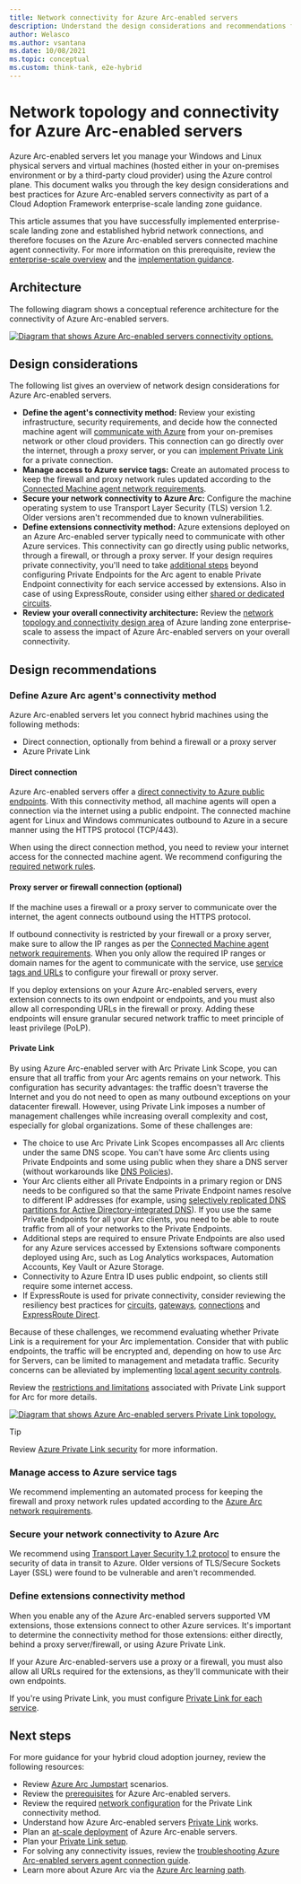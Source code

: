 ```yaml
---
title: Network connectivity for Azure Arc-enabled servers
description: Understand the design considerations and recommendations for network connectivity of Azure Arc-enabled servers
author: Welasco
ms.author: vsantana
ms.date: 10/08/2021
ms.topic: conceptual
ms.custom: think-tank, e2e-hybrid
---
```


# Network topology and connectivity for Azure Arc-enabled servers

Azure Arc-enabled servers let you manage your Windows and Linux physical servers and virtual machines (hosted either in your on-premises environment or by a third-party cloud provider) using the Azure control plane. This document walks you through the key design considerations and best practices for Azure Arc-enabled servers connectivity as part of a Cloud Adoption Framework enterprise-scale landing zone guidance.

This article assumes that you have successfully implemented enterprise-scale landing zone and established hybrid network connections, and therefore focuses on the Azure Arc-enabled servers connected machine agent connectivity. For more information on this prerequisite, review the [enterprise-scale overview](../../../ready/enterprise-scale/index.md) and the [implementation guidance](../../../ready/enterprise-scale/implementation.md).

## Architecture

The following diagram shows a conceptual reference architecture for the connectivity of Azure Arc-enabled servers.

[![Diagram that shows Azure Arc-enabled servers connectivity options.](./media/arc-enabled-servers-connectivity-options.png)](./media/arc-enabled-servers-connectivity-options.png#lightbox)

## Design considerations

The following list gives an overview of network design considerations for Azure Arc-enabled servers.

- **Define the agent's connectivity method:** Review your existing infrastructure, security requirements, and decide how the connected machine agent will [communicate with Azure](/azure/azure-arc/servers/network-requirements) from your on-premises network or other cloud providers. This connection can go directly over the internet, through a proxy server, or you can [implement Private Link](/azure/azure-arc/servers/private-link-security) for a private connection.
- **Manage access to Azure service tags:** Create an automated process to keep the firewall and proxy network rules updated according to the [Connected Machine agent network requirements](/azure/azure-arc/servers/network-requirements).
- **Secure your network connectivity to Azure Arc:** Configure the machine operating system to use Transport Layer Security (TLS) version 1.2. Older versions aren't recommended due to known vulnerabilities.
- **Define extensions connectivity method:** Azure extensions deployed on an Azure Arc-enabled server typically need to communicate with other Azure services. This connectivity can go directly using public networks, through a firewall, or through a proxy server. If your design requires private connectivity, you'll need to take [additional steps](/azure/azure-arc/servers/private-link-security#how-it-works) beyond configuring Private Endpoints for the Arc agent to enable Private Endpoint connectivity for each service accessed by extensions. Also in case of using ExpressRoute, consider using either [shared or dedicated circuits](/azure/expressroute/expressroute-howto-linkvnet-portal-resource-manager).
- **Review your overall connectivity architecture:** Review the [network topology and connectivity design area](../../../ready/landing-zone/design-area/network-topology-and-connectivity.md) of Azure landing zone enterprise-scale to assess the impact of Azure Arc-enabled servers on your overall connectivity.

## Design recommendations

### Define Azure Arc agent's connectivity method

Azure Arc-enabled servers let you connect hybrid machines using the following methods:

- Direct connection, optionally from behind a firewall or a proxy server
- Azure Private Link

#### Direct connection

Azure Arc-enabled servers offer a [direct connectivity to Azure public endpoints](/azure/azure-arc/servers/network-requirements#networking-configuration). With this connectivity method, all machine agents will open a connection via the internet using a public endpoint. The connected machine agent for Linux and Windows communicates outbound to Azure in a secure manner using the HTTPS protocol (TCP/443).

When using the direct connection method, you need to review your internet access for the connected machine agent. We recommend configuring the [required network rules](/azure/azure-arc/servers/network-requirements).

#### Proxy server or firewall connection (optional)

If the machine uses a firewall or a proxy server to communicate over the internet, the agent connects outbound using the HTTPS protocol.

If outbound connectivity is restricted by your firewall or a proxy server, make sure to allow the IP ranges as per the [Connected Machine agent network requirements](/azure/azure-arc/servers/network-requirements). When you only allow the required IP ranges or domain names for the agent to communicate with the service, use [service tags and URLs](/azure/azure-arc/servers/network-requirements#service-tags) to configure your firewall or proxy server.

If you deploy extensions on your Azure Arc-enabled servers, every extension connects to its own endpoint or endpoints, and you must also allow all corresponding URLs in the firewall or proxy. Adding these endpoints will ensure granular secured network traffic to meet principle of least privilege (PoLP).

#### Private Link

By using Azure Arc-enabled server with Arc Private Link Scope, you can ensure that all traffic from your Arc agents remains on your network. This configuration has security advantages: the traffic doesn't traverse the Internet and you do not need to open as many outbound exceptions on your datacenter firewall. However, using Private Link imposes a number of management challenges while increasing overall complexity and cost, especially for global organizations. Some of these challenges are:

- The choice to use Arc Private Link Scopes encompasses all Arc clients under the same DNS scope. You can't have some Arc clients using Private Endpoints and some using public when they share a DNS server (without workarounds like [DNS Policies](/windows-server/networking/dns/deploy/dns-policies-overview)).
- Your Arc clients either all Private Endpoints in a primary region or DNS needs to be configured so that the same Private Endpoint names resolve to different IP addresses (for example, using [selectively replicated DNS partitions for Active Directory-integrated DNS](/troubleshoot/windows-server/networking/create-apply-custom-application-directory-partition)). If you use the same Private Endpoints for all your Arc clients, you need to be able to route traffic from all of your networks to the Private Endpoints.
- Additional steps are required to ensure Private Endpoints are also used for any Azure services accessed by Extensions software components deployed using Arc, such as Log Analytics workspaces, Automation Accounts, Key Vault or Azure Storage.
- Connectivity to Azure Entra ID uses public endpoint, so clients still require some internet access.
- If ExpressRoute is used for private connectivity, consider reviewing the resiliency best practices for [circuits](https://azure.github.io/Azure-Proactive-Resiliency-Library/services/networking/expressroute-circuits/), [gateways](https://azure.github.io/Azure-Proactive-Resiliency-Library/services/networking/expressroute-gateway/), [connections](https://azure.github.io/Azure-Proactive-Resiliency-Library/services/networking/expressroute-connection/) and [ExpressRoute Direct](https://azure.github.io/Azure-Proactive-Resiliency-Library/services/networking/expressroute-direct/).

Because of these challenges, we recommend evaluating whether Private Link is a requirement for your Arc implementation. Consider that with public endpoints, the traffic will be encrypted and, depending on how to use Arc for Servers, can be limited to management and metadata traffic. Security concerns can be alleviated by implementing [local agent security controls](/azure/azure-arc/servers/security-overview#local-agent-security-controls).

Review the [restrictions and limitations](/azure/azure-arc/servers/private-link-security#restrictions-and-limitations) associated with Private Link support for Arc for more details.

[![Diagram that shows Azure Arc-enabled servers Private Link topology.](./media/arc-enabled-servers-private-link-topology.png)](./media/arc-enabled-servers-private-link-topology.png#lightbox)

> [!TIP]
> Review [Azure Private Link security](/azure/azure-arc/servers/private-link-security#how-it-works) for more information.

### Manage access to Azure service tags

We recommend implementing an automated process for keeping the firewall and proxy network rules updated according to the [Azure Arc network requirements](/azure/azure-arc/servers/network-requirements).

### Secure your network connectivity to Azure Arc

We recommend using [Transport Layer Security 1.2 protocol](/azure/azure-arc/servers/network-requirements#transport-layer-security-12-protocol) to ensure the security of data in transit to Azure. Older versions of TLS/Secure Sockets Layer (SSL) were found to be vulnerable and aren't recommended.

### Define extensions connectivity method

When you enable any of the Azure Arc-enabled servers supported VM extensions, those extensions connect to other Azure services. It's important to determine the connectivity method for those extensions: either directly, behind a proxy server/firewall, or using Azure Private Link.

If your Azure Arc-enabled-servers use a proxy or a firewall, you must also allow all URLs required for the extensions, as they'll communicate with their own endpoints.

If you're using Private Link, you must configure [Private Link for each service](/azure/azure-arc/servers/private-link-security#how-it-works).

## Next steps

For more guidance for your hybrid cloud adoption journey,  review the following resources:

- Review [Azure Arc Jumpstart](https://azurearcjumpstart.io/azure_arc_jumpstart/azure_arc_servers/day2/) scenarios.
- Review the [prerequisites](/azure/azure-arc/servers/prerequisites) for Azure Arc-enabled servers.
- Review the required [network configuration](/azure/azure-arc/servers/private-link-security#network-configuration) for the Private Link connectivity method.
- Understand how Azure Arc-enabled servers [Private Link](/azure/azure-arc/servers/private-link-security#how-it-works) works.
- Plan an [at-scale deployment](/azure/azure-arc/servers/plan-at-scale-deployment) of Azure Arc-enable servers.
- Plan your [Private Link setup](/azure/azure-arc/servers/private-link-security#planning-your-private-link-setup).
- For solving any connectivity issues, review the [troubleshooting Azure Arc-enabled servers agent connection guide](/azure/azure-arc/servers/troubleshoot-agent-onboard).
- Learn more about Azure Arc via the [Azure Arc learning path](/training/paths/manage-hybrid-infrastructure-with-azure-arc/).
